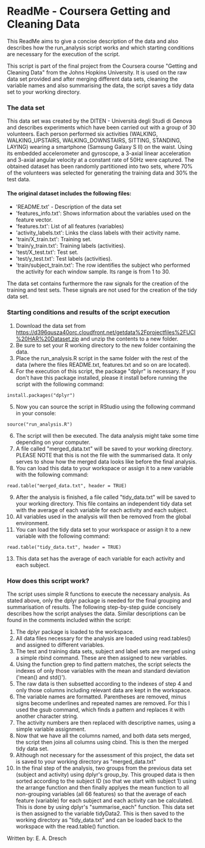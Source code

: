 ReadMe - Coursera Getting and Cleaning Data
=====================================================

This ReadMe aims to give a concise description of the data and also describes how the run_analysis script works and which starting conditions are necessary for the execution of the script.

This script is part of the final project from the Coursera course "Getting and Cleaning Data" from the Johns Hopkins University. It is used on the raw data set provided and after merging different data sets, cleaning the variable names and also summarising the data, the script saves a tidy data set to your working directory.

### The data set

This data set was created by the DITEN - Università degli Studi di Genova and describes experiments which have been carried out with a group of 30 volunteers. Each person performed six activities (WALKING, WALKING_UPSTAIRS, WALKING_DOWNSTAIRS, SITTING, STANDING, LAYING) wearing a smartphone (Samsung Galaxy S II) on the waist. Using its embedded accelerometer and gyroscope, a 3-axial linear acceleration and 3-axial angular velocity at a constant rate of 50Hz were captured. The obtained dataset has been randomly partitioned into two sets, where 70% of the volunteers was selected for generating the training data and 30% the test data. 

#### The original dataset includes the following files:

- 'README.txt' - Description of the data set
- 'features_info.txt': Shows information about the variables used on the feature vector.
- 'features.txt': List of all features (variables)
- 'activity_labels.txt': Links the class labels with their activity name.
- 'train/X_train.txt': Training set.
- 'train/y_train.txt': Training labels (activities).
- 'test/X_test.txt': Test set.
- 'test/y_test.txt': Test labels (activities).
- 'train/subject_train.txt': The row identifies the subject who performed the activity for each window sample. Its range is from 1 to 30. 

The data set contains furthermore the raw signals for the creation of the training and test sets. These signals are not used for the creation of the tidy data set.

### Starting conditions and results of the script execution

1. Download the data set from <https://d396qusza40orc.cloudfront.net/getdata%2Fprojectfiles%2FUCI%20HAR%20Dataset.zip> and unzip the contents to a new folder.
2. Be sure to set your R working directory to the new folder containing the data.
3. Place the run_analysis.R script in the same folder with the rest of the data (where the files README.txt, features.txt and so on are located).
4. For the execution of this script, the package "dplyr" is necessary. If you don't have this package installed, please it install before running the script with the following command:
```{r}
install.packages("dplyr")
```
5. Now you can source the script in RStudio using the following command in your console:
```{r}
source("run_analysis.R")
```
6. The script will then be executed. The data analysis might take some time depending on your computer.
7. A file called "merged_data.txt" will be saved to your working directory. PLEASE NOTE that this is not the file with the summarised data. It only serves to show how the merged data looks like before the final analysis.
8. You can load this data to your workspace or assign it to a new variable with the following command:
```{r}
read.table("merged_data.txt", header = TRUE)
```
9. After the analysis is finished, a file called "tidy_data.txt" will be saved to your working directory. This file contains an independent tidy data set with the average of each variable for each activity and each subject.
10. All variables used in the analysis will then be removed from the global environment.
11. You can load the tidy data set to your workspace or assign it to a new variable with the following command:
```{r}
read.table("tidy_data.txt", header = TRUE)
```
13. This data set has the average of each variable for each activity and each subject. 

### How does this script work?

The script uses simple R functions to execute the necessary analysis. As stated above, only the dplyr package is needed for the final grouping and summarisation of results. The following step-by-step guide concisely describes how the script analyses the data. Similar descriptions can be found in the comments included within the script:

1. The dplyr package is loaded to the workspace.
2. All data files necessary for the analysis are loaded using read.tables() and assigned to different variables.
3. The test and training data sets, subject and label sets are merged using a simple rbind command. These are then assigned to new variables.
4. Using the function grep to find pattern matches, the script selects the indexes of only those variables with the mean and standard deviation ('mean() and std()').
5. The raw data is then subsetted according to the indexes of step 4 and only those columns including relevant data are kept in the workspace.
6. The variable names are formatted. Parentheses are removed, minus signs become underlines and repeated names are removed. For this I used the gsub command, which finds a pattern and replaces it with another character string.
7. The activity numbers are then replaced with descriptive names, using a simple variable assignment.
8. Now that we have all the columns named, and both data sets merged, the script then joins all columns using cbind. This is then the merged tidy data set.
9. Although not necessary for the assessment of this project, the data set is saved to your working directory as "merged_data.txt"
10. In the final step of the analysis, two groups from the previous data set (subject and activity) using dplyr's group_by. This grouped data is then sorted according to the subject ID (so that we start with subject 1) using the arrange function and then finally applyes the mean function to all non-grouping variables (all 66 features) so that the average of each feature (variable) for each subject and each activity can be calculated. This is done by using dplyr's "summarise_each" function. This data set is then assigned to the variable tidyData2. This is then saved to the working directory as "tidy_data.txt" and can be loaded back to the workspace with the read.table() function.

Written by: E. A. Dresch